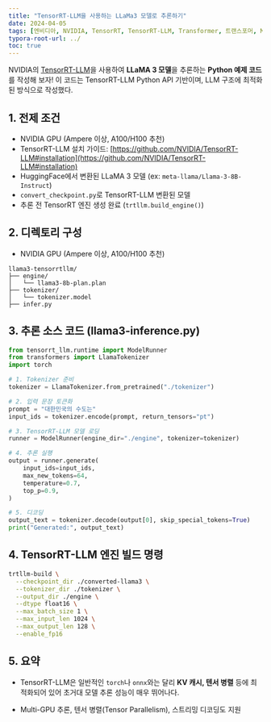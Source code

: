 ```yaml
---
title: "TensorRT-LLM을 사용하는 LLaMa3 모델로 추론하기"
date: 2024-04-05
tags: [엔비디아, NVIDIA, TensorRT, TensorRT-LLM, Transformer, 트랜스포머, Multi-GPU, 추론, Inference, 텐서 병렬, Tensor Parallelism, 스트리밍 디코딩]
typora-root-url: ../
toc: true
---
```


NVIDIA의 [TensorRT-LLM](https://github.com/NVIDIA/TensorRT-LLM)을 사용하여 **LLaMA 3 모델**을 추론하는 **Python 예제 코드**를 작성해 보자! 이 코드는 TensorRT-LLM Python API 기반이며, LLM 구조에 최적화된 방식으로 작성했다. 

## 1. 전제 조건  

* NVIDIA GPU (Ampere 이상, A100/H100 추천)
* TensorRT-LLM 설치 가이드: [https://github.com/NVIDIA/TensorRT-LLM#installation](https://github.com/NVIDIA/TensorRT-LLM#installation)
* HuggingFace에서 변환된 LLaMA 3 모델 (ex: `meta-llama/Llama-3-8B-Instruct`)
* `convert_checkpoint.py`로 TensorRT-LLM 변환된 모델
* 추론 전 TensorRT 엔진 생성 완료 (`trtllm.build_engine()`)

## 2. 디렉토리 구성  

* NVIDIA GPU (Ampere 이상, A100/H100 추천)

```text
llama3-tensorrtllm/
├── engine/
│   └── llama3-8b-plan.plan
├── tokenizer/
│   └── tokenizer.model
├── infer.py
```

## 3. 추론 소스 코드 (llama3-inference.py)  

```python
from tensorrt_llm.runtime import ModelRunner
from transformers import LlamaTokenizer
import torch

# 1. Tokenizer 준비
tokenizer = LlamaTokenizer.from_pretrained("./tokenizer")

# 2. 입력 문장 토큰화
prompt = "대한민국의 수도는"
input_ids = tokenizer.encode(prompt, return_tensors="pt")

# 3. TensorRT-LLM 모델 로딩
runner = ModelRunner(engine_dir="./engine", tokenizer=tokenizer)

# 4. 추론 실행
output = runner.generate(
    input_ids=input_ids,
    max_new_tokens=64,
    temperature=0.7,
    top_p=0.9,
)

# 5. 디코딩
output_text = tokenizer.decode(output[0], skip_special_tokens=True)
print("Generated:", output_text)

```

## 4. TensorRT-LLM 엔진 빌드 명령

```bash
trtllm-build \
  --checkpoint_dir ./converted-llama3 \
  --tokenizer_dir ./tokenizer \
  --output_dir ./engine \
  --dtype float16 \
  --max_batch_size 1 \
  --max_input_len 1024 \
  --max_output_len 128 \
  --enable_fp16

```

## 5. 요약

* TensorRT-LLM은 일반적인 `torch`나 `onnx`와는 달리 **KV 캐시, 텐서 병렬** 등에 최적화되어 있어 초거대 모델 추론 성능이 매우 뛰어나다.

* Multi-GPU 추론, 텐서 병렬(Tensor Parallelism), 스트리밍 디코딩도 지원

  

